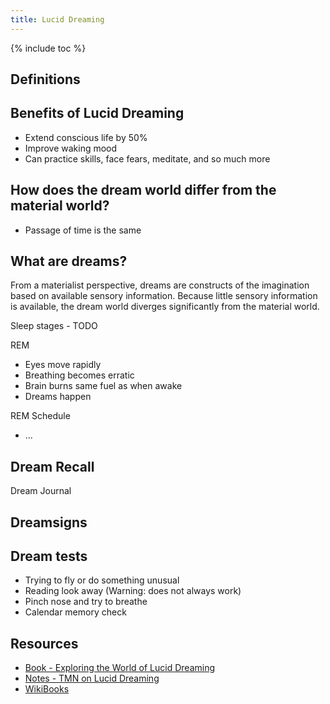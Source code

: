 ```yaml
---
title: Lucid Dreaming
---
```


{% include toc %}

## Definitions


## Benefits of Lucid Dreaming
- Extend conscious life by 50%
- Improve waking mood
- Can practice skills, face fears, meditate, and so much more

## How does the dream world differ from the material world?
- Passage of time is the same


## What are dreams?
From a materialist perspective, dreams are constructs of the imagination based on available sensory information. Because little sensory information is available, the dream world diverges significantly from the material world.

Sleep stages - TODO

REM
- Eyes move rapidly
- Breathing becomes erratic
- Brain burns same fuel as when awake
- Dreams happen

REM Schedule
- ...

## Dream Recall
Dream Journal

## Dreamsigns

## Dream tests
- Trying to fly or do something unusual
- Reading look away (Warning: does not always work)
- Pinch nose and try to breathe
- Calendar memory check



## Resources
* [Book - Exploring the World of Lucid Dreaming](../books/stephen-laberge--exploring-the-world-of-lucid-dreaming)
* [Notes - TMN on Lucid Dreaming](https://www.scribd.com/document/205599418/TMN-s-Misconception-Cleaner-Lucid-Dreaming-101)
* [WikiBooks](https://en.wikibooks.org/wiki/Lucid_Dreaming)
